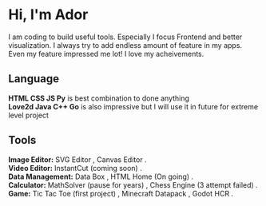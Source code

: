 # Hi, I'm Ador
I am coding to build useful tools. Especially I focus Frontend and better visualization. I always try to add endless amount of feature in my apps. Even my feature impressed me lot! I love my acheivements.

## Language
<div><b>HTML CSS JS Py</b> is best combination to done anything</div>
<div><b>Love2d Java C++ Go</b> is also impressive but I will use it in future for extreme level project</div>

## Tools
<div><b>Image Editor:</b> SVG Editor , Canvas Editor .</div>
<div><b>Video Editor:</b> InstantCut (coming soon) .</div>
<div><b>Data Management:</b> Data Box , HTML Home (On going) .</div>
<div><b>Calculator:</b> MathSolver (pause for years) , Chess Engine (3 attempt failed) .</div>
<div><b>Game:</b> Tic Tac Toe (first project) , Minecraft Datapack , Godot HCR .</div>
